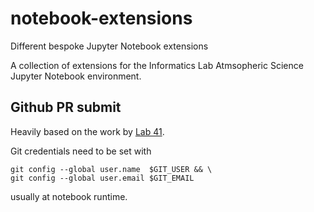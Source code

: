# notebook-extensions
Different bespoke Jupyter Notebook extensions

A collection of extensions for the Informatics Lab Atmsopheric Science Jupyter Notebook environment.

## Github PR submit
Heavily based on the work by [Lab 41](https://gab41.lab41.org/commit-and-push-to-github-from-jupyter-notebooks-579f5743a50b#.20er1kani).

Git credentials need to be set with
```
git config --global user.name  $GIT_USER && \
git config --global user.email $GIT_EMAIL
```
usually at notebook runtime.